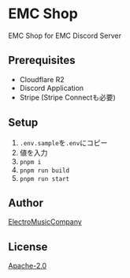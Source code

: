 # EMC Shop

EMC Shop for EMC Discord Server

## Prerequisites

* Cloudflare R2
* Discord Application
* Stripe (Stripe Connectも必要)

## Setup

1. `.env.sample`を`.env`にコピー
2. 値を入力
3. `pnpm i`
4. `pnpm run build`
5. `pnpm run start`

## Author

[ElectroMusicCompany](https://github.com/ElectroMusicCompany)

## License

[Apache-2.0](https://github.com/ElectroMusicCompany/emc-shop/blob/main/LICENSE)
